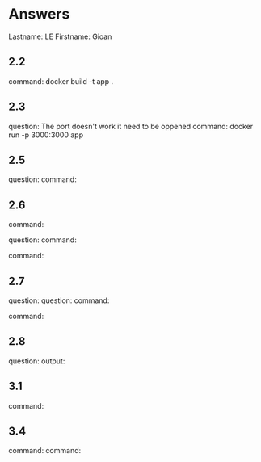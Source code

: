 # Answers

Lastname: LE
Firstname: Gioan

## 2.2
command: docker build -t app .

## 2.3
question: The port doesn't work it need to be oppened 
command: docker run -p 3000:3000 app

## 2.5
question:
command:

## 2.6
command:

question:
command:

command:

## 2.7
question:
question:
command:

command:

## 2.8
question:
output:

## 3.1
command:

## 3.4
command:
command:
